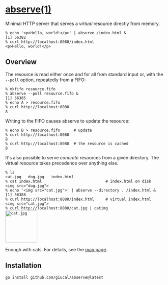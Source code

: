 # [abserve(1)]

[abserve(1)]: man.pod

Minimal HTTP server that serves a *virtual* resource directly from
memory.

    % echo '<p>Hello, world!</p>' | abserve /index.html &
    [1] 56382
    % curl http://localhost:8080/index.html
    <p>Hello, world!</p>

## Overview

The resource is read either once and for all from standard input or, with the
`--poll` option, repeatedly from a FIFO:

    % mkfifo resource.fifo
    % abserve --poll resource.fifo &
    [1] 56385
    % echo A > resource.fifo
    % curl http://localhost:8080
    A

Writing to the FIFO causes abserve to update the resource:

    % echo B > resource.fifo      # update
    % curl http://localhost:8080
    B
    % curl http://localhost:8080  # the resource is cached
    B

It's also possible to serve *concrete* resources from a given
directory. The virtual resource takes precedence over anything else.

<pre><code>% ls
cat.jpg   dog.jpg   index.html
% cat index.html                            # index.html on disk
&lt;img src="dog.jpg"&gt;
% echo '&lt;img src="cat.jpg"&gt;' | abserve --directory . /index.html &amp;
[1] 56388
% curl http://localhost:8080/index.html     # virtual index.html
&lt;img src="cat.jpg"&gt;
% curl http://localhost:8080/cat.jpg | catimg
<img alt="cat.jpg"
     src="https://gist.githubusercontent.com/giucal/282bf150c6001ae1028bcd92ac3f5f5c/raw/cat.jpg"
     title="Copyright 2006 Giuseppe Calabrese. All Rights Reserved."
     height=100>
</code></pre>

Enough with cats. For details, see the [man page][abserve(1)].

## Installation

    go install github.com/giucal/abserve@latest
